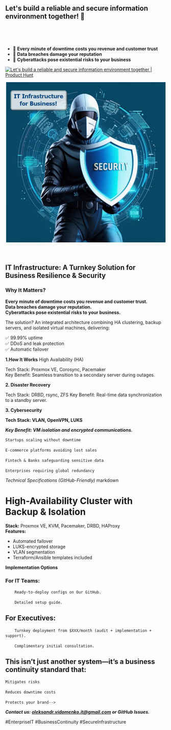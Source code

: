 ## Let's build a reliable and secure information environment together! 👋

<!--
**CyberSecurity-all/CyberSecurity-all** is a ✨ _special_ ✨ repository because its `README.md` (this file) appears on your GitHub profile.

Here are some ideas to get you started:-->

<p align="center"><img src="https://komarev.com/ghpvc/?username=CyberSecurity-all&style=flat-square&color=blue" alt=""></p>
<br>

- 🔭 **Every minute of downtime costs you revenue and customer trust**
- 🌱 **Data breaches damage your reputation**
- 👯 **Cyberattacks pose existential risks to your business**
<!-- 🤔 I’m looking for help with ...
- 💬 Ask me about ...
- 📫 How to reach me: ...
- 😄 Pronouns: ...
- ⚡ Fun fact: ...
-->
<a href="(https://www.producthunt.com/posts/it-infrastructure-for-business)?utm_source=badge-featured&utm_medium=badge&utm_souce=badge-awesome-github-profiles" target="_blank"><img src="https://api.producthunt.com/widgets/embed-image/v1/featured.svg?post_id=277987&theme=light" alt="Let's build a reliable and secure information environment together | Product Hunt" style="width: 200px; height: 44px;" width="200" height="44" /></a></h1>
<div align="center">

<!--<img src="../images/cybersecurity-p.png" style="width: 200px;height:400px" alt="information environment">-->
<img src="cybersecurity-p.png" style="width: 500px;height:500px" alt="information environment">
</div>
<br>
<br>

## IT Infrastructure: A Turnkey Solution for Business Resilience & Security  

### Why It Matters?

**Every minute of downtime costs you revenue and customer trust.  
Data breaches damage your reputation.  
Cyberattacks pose existential risks to your business.**

The solution? An integrated architecture combining HA clustering, backup servers, and isolated virtual machines, delivering:  

✅ 99.99% uptime  
✅ DDoS and leak protection  
✅ Automatic failover  

**1.How It Works** High Availability (HA)

Tech Stack: Proxmox VE, Corosync, Pacemaker  
Key Benefit: Seamless transition to a secondary server during outages.  

**2. Disaster Recovery**

Tech Stack: DRBD, rsync, ZFS
Key Benefit: Real-time data synchronization to a standby server.

**3. Cybersecurity**

**Tech Stack: VLAN, OpenVPN, LUKS**  

***Key Benefit: VM isolation and encrypted communications.***  
    
    Startups scaling without downtime

    E-commerce platforms avoiding lost sales

    Fintech & Banks safeguarding sensitive data

    Enterprises requiring global redundancy

*Technical Specifications (GitHub-Friendly)*
markdown

# High-Availability Cluster with Backup & Isolation  

**Stack:** Proxmox VE, KVM, Pacemaker, DRBD, HAProxy  
**Features:**  

- Automated failover  
- LUKS-encrypted storage  
- VLAN segmentation  
- Terraform/Ansible templates included  

**Implementation Options**

 ### For IT Teams:  
   
        Ready-to-deploy configs on Our GitHub.

        Detailed setup guide.  
        
 ## For Executives:

        Turnkey deployment from $XXX/month (audit + implementation + support).

        Complimentary initial consultation.


## This isn’t just another system—it’s a business continuity standard that:

    Mitigates risks

    Reduces downtime costs

    Protects your brand-->

***Contact us: oleksandr.vidomenko.it@gmail.com or GitHub Issues.***

#EnterpriseIT #BusinessContinuity #SecureInfrastructure



<!--<i>A curated list of awesome Github Profile READMEs</i>-->

<!--<a href="https://github.com/CyberSecurity-all/awesome-github-profile-readme/stargazers"><img src="https://img.shields.io/github/stars/CyberSecurity-all/awesome-github-profile-readme" alt="Stars Badge"/></a>
<a href="https://github.com/CyberSecurity-all/awesome-github-profile-readme/network/members"><img src="https://img.shields.io/github/forks/CyberSecurity-all/awesome-github-profile-readme" alt="Forks Badge"/></a>
<a href="https://github.com/CyberSecurity-all/awesome-github-profile-readme/pulls"><img src="https://img.shields.io/github/issues-pr/CyberSecurity-all/awesome-github-profile-readme" alt="Pull Requests Badge"/></a>
<a href="https://github.com/CyberSecurity-all/awesome-github-profile-readme/issues"><img src="https://img.shields.io/github/issues/CyberSecurity-all/awesome-github-profile-readme" alt="Issues Badge"/></a>
<a href="https://github.com/CyberSecurity-all/awesome-github-profile-readme/graphs/contributors"><img alt="GitHub contributors" src="https://img.shields.io/github/contributors/CyberSecurity-all/awesome-github-profile-readme?color=2b9348"></a>
<a href="https://github.com/CyberSecurity-all/awesome-github-profile-readme/blob/master/LICENSE"><img src="https://img.shields.io/github/license/CyberSecurity-all/awesome-github-profile-readme?color=2b9348" alt="License Badge"/></a>-->



